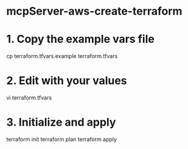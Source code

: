 # mcpServer-aws-create-terraform


# 1. Copy the example vars file
cp terraform.tfvars.example terraform.tfvars

# 2. Edit with your values
vi terraform.tfvars

# 3. Initialize and apply
terraform init
terraform plan
terraform apply

